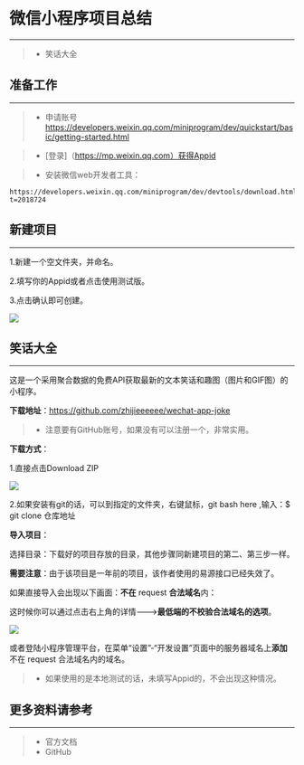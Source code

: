 # 微信小程序项目总结

---

> * 笑话大全

## 准备工作

---

> * 申请账号 https://developers.weixin.qq.com/miniprogram/dev/quickstart/basic/getting-started.html

> * [登录]（https://mp.weixin.qq.com）获得Appid

> * 安装微信web开发者工具：

    https://developers.weixin.qq.com/miniprogram/dev/devtools/download.html?t=2018724

## 新建项目

---

1.新建一个空文件夹，并命名。

2.填写你的Appid或者点击使用测试版。

3.点击确认即可创建。

![](http://mt1.baidu.com/timg?shitu&quality=100&sharpen=100&er=&imgtype=0&wh_rate=null&size=h120&sec=1533152255&di=6ca0cb71f65215f752302208053d95c7&src=http%3A%2F%2Fd.hiphotos.baidu.com%2Fimage%2F%2570%2569%2563%2Fitem%2F5fdf8db1cb134954927124a75a4e9258d0094a82.jpg)

## 笑话大全

---

这是一个采用聚合数据的免费API获取最新的文本笑话和趣图（图片和GIF图）的小程序。

**下载地址**：https://github.com/zhijieeeeee/wechat-app-joke

> * 注意要有GitHub账号，如果没有可以注册一个，非常实用。

**下载方式**：

1.直接点击Download ZIP

![](http://mt1.baidu.com/timg?shitu&quality=100&sharpen=100&er=&imgtype=0&wh_rate=null&size=h120&sec=1533149823&di=c841d16465e0e6a73585ab4971e4ebb6&src=http%3A%2F%2Fmt1.baidu.com%2Ftimg%3Fshitu%26quality%3D100%26sharpen%3D100%26er%3D%26imgtype%3D0%26wh_rate%3Dnull%26size%3D9%26sec%3D1533149823%26di%3Deea2e3803f034ffa7d169156d192dfb3%26cut_x%3D136.60000000000002%26cut_y%3D77.40666666666667%26cut_w%3D1092.8000000000002%26cut_h%3D614.7%26src%3Dhttp%253A%252F%252Fh.hiphotos.baidu.com%252Fimage%252F%252570%252569%252563%252Fitem%252F023b5bb5c9ea15ce61e320caba003af33b87b2e0.jpg)

2.如果安装有git的话，可以到指定的文件夹，右键鼠标，git bash here ,输入：$ git clone 仓库地址

**导入项目**：

选择目录：下载好的项目存放的目录，其他步骤同新建项目的第二、第三步一样。

**需要注意**：由于该项目是一年前的项目，该作者使用的易源接口已经失效了。

如果直接导入会出现以下画面：**不在** request **合法域名**内：

这时候你可以通过点击右上角的详情--->**最低端的不校验合法域名的选项**。

![](http://mt1.baidu.com/timg?shitu&quality=100&sharpen=100&er=&imgtype=0&wh_rate=null&size=h120&sec=1533149926&di=3bbf7c246691733a960ac9c3bff77669&src=http%3A%2F%2Fmt1.baidu.com%2Ftimg%3Fshitu%26quality%3D100%26sharpen%3D100%26er%3D%26imgtype%3D0%26wh_rate%3Dnull%26size%3D9%26sec%3D1533149926%26di%3D1ab39431846b7bed66a668bb12e74734%26cut_x%3D0%26cut_y%3D0%26cut_w%3D439.83000000000004%26cut_h%3D724%26src%3Dhttp%253A%252F%252Fc.hiphotos.baidu.com%252Fimage%252F%252570%252569%252563%252Fitem%252Fae51f3deb48f8c54068605ec36292df5e1fe7f98.jpg)

或者登陆小程序管理平台，在菜单“设置”-“开发设置”页面中的服务器域名上**添加**不在 request 合法域名内的域名。

> * 如果使用的是本地测试的话，未填写Appid的，不会出现这种情况。

## 更多资料请参考

---

> * 官方文档
> * GitHub
